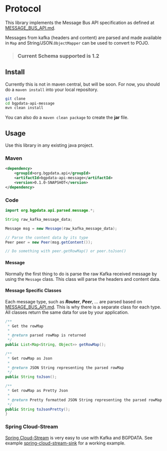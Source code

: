 # Protocol

This library implements the Message Bus API specification as defined at [MESSAGE_BUS_API.md](http://openbmp.org/#!docs/MESSAGE_BUS_API.md).
 
Messages from kafka (headers and content) are parsed and made available in `Map` and String/JSON.`ObjectMapper` can be used to convert to POJO.

> ### Current Schema supported is 1.2

## Install
Currently this is not in maven central, but will be soon.  For now, you should do a `maven install` into your local repository.  

```bash
git clone 
cd bgpdata-api-message
mvn clean install
```
   
You can also do a `maven clean package` to create the **jar** file.
 
## Usage
 
Use this library in any existing java project.
 
### Maven

```xml
<dependency>
    <groupId>org.bgpdata.api</groupId>
    <artifactId>bgpdata-api-message</artifactId>
    <version>0.1.0-SNAPSHOT</version>
</dependency>
```
 
    
### Code

```java
import org.bgpdata.api.parsed.message.*;

String raw_kafka_message_data;

Message msg = new Message(raw_kafka_message_data);

// Parse the content data by its type
Peer peer = new Peer(msg.getContent());

// Do something with peer.getRowMap() or peer.toJson()
```

#### Message
Normally the first thing to do is parse the raw Kafka received message by using the ```Message``` class.  This class
will parse the headers and content data. 


#### Message Specific Classes
Each message type, such as ***Router***, ***Peer***, ... are parsed based on  [MESSAGE_BUS_API.md](http://openbmp.org/#!docs/MESSAGE_BUS_API.md).  This is why
there is a separate class for each type.  All classes return the same data for use by your application.  

```java
/**
 * Get the rowMap
 *
 * @return parsed rowMap is returned
 */
public List<Map<String, Object>> getRowMap();

/**
 * Get rowMap as Json
 *
 * @return JSON String representing the parsed rowMap
 */
public String toJson();

/**
 * Get rowMap as Pretty Json
 *
 * @return Pretty formatted JSON String representing the parsed rowMap
 */
public String toJsonPretty();
}
```

### Spring Cloud-Stream

[Spring Cloud-Stream](https://cloud.spring.io/spring-cloud-stream/) is very easy to use with Kafka and BGPDATA.
See example [spring-cloud-stream-sink](examples/spring-cloud-stream-sink/README.md) for a working example.



